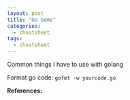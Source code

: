 ```yaml
---
layout: post
title: "Go Gems"
categories:
  - cheatsheet
tags:
  - cheatsheet
---
```


Common things I have to use with golang

Format go code: `gofmt -w yourcode.go`

**References:**
